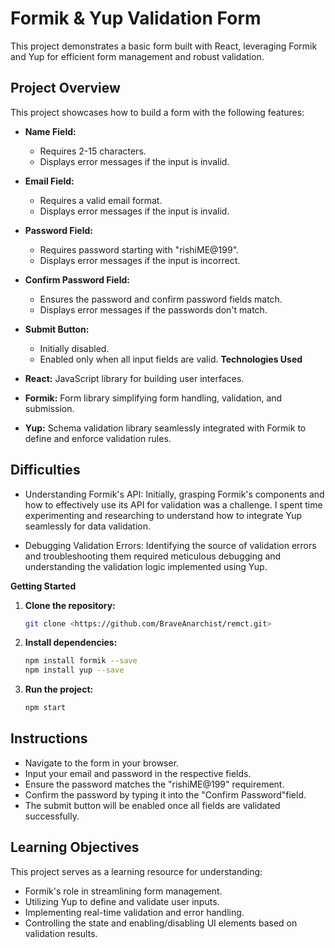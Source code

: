 
# Formik & Yup Validation Form

This project demonstrates a basic form built with React, leveraging Formik and Yup for efficient form management and robust validation.


## Project Overview

This project showcases how to build a form with the following features:

- **Name Field:**
    - Requires 2-15 characters.
    - Displays error messages if the input is invalid.
- **Email Field:**
    - Requires a valid email format.
    - Displays error messages if the input is invalid.
- **Password Field:**
    - Requires password starting with "rishiME@199".
    - Displays error messages if the input is incorrect.
- **Confirm Password Field:**
    - Ensures the password and confirm password fields match.
    - Displays error messages if the passwords don't match.
- **Submit Button:**
    - Initially disabled.
    - Enabled only when all input fields are valid.
**Technologies Used**

- **React:** JavaScript library for building user interfaces.
- **Formik:** Form library simplifying form handling, validation, and submission.
- **Yup:** Schema validation library seamlessly integrated with Formik to define and enforce validation rules.
## Difficulties

- Understanding Formik's API: Initially, grasping Formik's components and how to effectively use its API for validation was a challenge. I spent time experimenting and researching to understand how to integrate Yup seamlessly for data validation.

- Debugging Validation Errors: Identifying the source of validation errors and troubleshooting them required meticulous debugging and understanding the validation logic implemented using Yup.


**Getting Started**

1. **Clone the repository:**
   ```bash
   git clone <https://github.com/BraveAnarchist/remct.git>

2. **Install dependencies:**
    ```bash
    npm install formik --save
    npm install yup --save

3. **Run the project:**
    ```bash
    npm start
## Instructions

-  Navigate to the form in your browser.
-  Input your email and password in the respective fields.
-  Ensure the password matches the "rishiME@199" requirement.
-  Confirm the password by typing it into the "Confirm Password"field.
- The submit button will be enabled once all fields are validated successfully.

## Learning Objectives

This project serves as a learning resource for understanding:
- Formik's role in streamlining form management.
- Utilizing Yup to define and validate user inputs.
- Implementing real-time validation and error handling.
- Controlling the state and enabling/disabling UI elements based on validation results.
